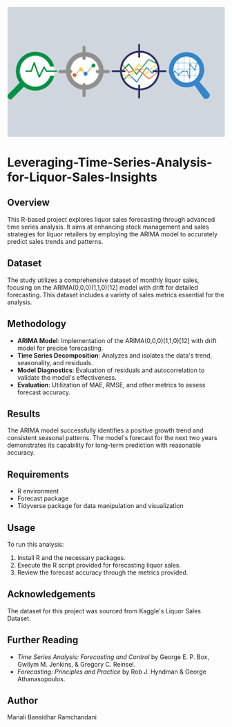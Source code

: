 ![Picture1](/Picture1.png "")


# Leveraging-Time-Series-Analysis-for-Liquor-Sales-Insights

## Overview
This R-based project explores liquor sales forecasting through advanced time series analysis. It aims at enhancing stock management and sales strategies for liquor retailers by employing the ARIMA model to accurately predict sales trends and patterns.

## Dataset
The study utilizes a comprehensive dataset of monthly liquor sales, focusing on the ARIMA(0,0,0)(1,1,0)[12] model with drift for detailed forecasting. This dataset includes a variety of sales metrics essential for the analysis.

## Methodology
- **ARIMA Model**: Implementation of the ARIMA(0,0,0)(1,1,0)[12] with drift model for precise forecasting.
- **Time Series Decomposition**: Analyzes and isolates the data's trend, seasonality, and residuals.
- **Model Diagnostics**: Evaluation of residuals and autocorrelation to validate the model's effectiveness.
- **Evaluation**: Utilization of MAE, RMSE, and other metrics to assess forecast accuracy.

## Results
The ARIMA model successfully identifies a positive growth trend and consistent seasonal patterns. The model's forecast for the next two years demonstrates its capability for long-term prediction with reasonable accuracy.

## Requirements
- R environment
- Forecast package
- Tidyverse package for data manipulation and visualization

## Usage
To run this analysis:
1. Install R and the necessary packages.
2. Execute the R script provided for forecasting liquor sales.
3. Review the forecast accuracy through the metrics provided.

## Acknowledgements
The dataset for this project was sourced from Kaggle's Liquor Sales Dataset.

## Further Reading
- *Time Series Analysis: Forecasting and Control* by George E. P. Box, Gwilym M. Jenkins, & Gregory C. Reinsel.
- *Forecasting: Principles and Practice* by Rob J. Hyndman & George Athanasopoulos.

## Author
Manali Bansidhar Ramchandani


